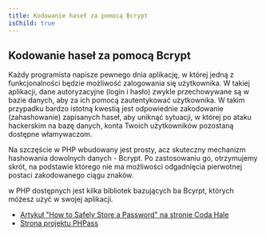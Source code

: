 ```yaml
---
title: Kodowanie haseł za pomocą Bcrypt
isChild: true
---
```


## Kodowanie haseł za pomocą Bcrypt

Każdy programista napisze pewnego dnia aplikację, w której jedną z funkcjonalności będzie możliwość zalogowania się
użytkownika. W takiej aplikacji, dane autoryzacyjne (login i hasło) zwykle przechowywane są w bazie danych, aby za ich
pomocą zautentykować użytkownika. W takim przypadku bardzo istotną kwestią jest odpowiednie zakodowanie (zahashowanie)
zapisanych haseł, aby uniknąć sytuacji, w której po ataku hackerskim na bazę danych, konta Twoich użytkowników
pozostaną dostępne włamywaczom.

Na szczęście w PHP wbudowany jest prosty, acz skuteczny mechanizm hashowania dowolnych danych - Bcrypt. Po zastosowaniu
go, otrzymujemy skrót, na podstawie którego nie ma możliwości odgadnięcia pierwotnej postaci zakodowanego ciągu znaków.

w PHP dostępnych jest kilka bibliotek bazujących ba Bcyrpt, których móżesz użyć w swojej aplikacji. 

* [Artykuł "How to Safely Store a Password" na stronie Coda Hale][3]
* [Strona projektu PHPass][4]

[3]: http://codahale.com/how-to-safely-store-a-password/
[4]: http://www.openwall.com/phpass/
